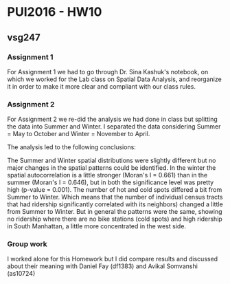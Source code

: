 # PUI2016 - HW10

## vsg247

### Assignment 1

For Assignment 1 we had to go through Dr. Sina Kashuk's notebook, on which we worked for the Lab class on Spatial Data Analysis, and reorganize it in order to make it more clear and compliant with our class rules. 

### Assignment 2

For Assignment 2 we re-did the analysis we had done in class but splitting the data into Summer and Winter. 
I separated the data considering Summer = May to October and Winter = November to April. 

The analysis led to the following conclusions:

The Summer and Winter spatial distributions were slightly different but no major changes in the spatial patterns could be identified. 
In the winter the spatial autocorrelation is a little stronger (Moran's I = 0.661) than in the summer (Moran's I = 0.646), but in both the significance level was pretty high (p-value = 0.001).
The number of hot and cold spots differed a bit from Summer to Winter. Which means that the number of individual census tracts that had ridership significantly correlated with its neighbors) changed a little from Summer to Winter. But in general the patterns were the same, showing no ridership where there are no bike stations (cold spots) and high ridership in South Manhattan, a little more concentrated in the west side.

### Group work

I worked alone for this Homework but I did compare results and discussed about their meaning with Daniel Fay (df1383) and Avikal Somvanshi (as10724)